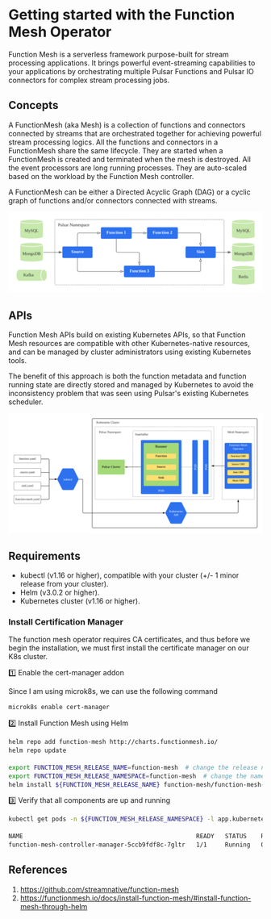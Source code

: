 # Getting started with the Function Mesh Operator

Function Mesh is a serverless framework purpose-built for stream processing applications. It brings powerful 
event-streaming capabilities to your applications by orchestrating multiple Pulsar Functions and Pulsar IO connectors 
for complex stream processing jobs.

## Concepts
A FunctionMesh (aka Mesh) is a collection of functions and connectors connected by streams that are orchestrated 
together for achieving powerful stream processing logics. All the functions and connectors in a FunctionMesh share the 
same lifecycle. They are started when a FunctionMesh is created and terminated when the mesh is destroyed. All the event
processors are long running processes. They are auto-scaled based on the workload by the Function Mesh controller.

A FunctionMesh can be either a Directed Acyclic Graph (DAG) or a cyclic graph of functions and/or connectors connected 
with streams.

![function-mesh-diagram.png](..%2Fimages%2Ffunction-mesh-diagram.png)

## APIs
Function Mesh APIs build on existing Kubernetes APIs, so that Function Mesh resources are compatible with other 
Kubernetes-native resources, and can be managed by cluster administrators using existing Kubernetes tools.

The benefit of this approach is both the function metadata and function running state are directly stored and managed by
Kubernetes to avoid the inconsistency problem that was seen using Pulsar's existing Kubernetes scheduler.

![function-mesh-internals.png](..%2Fimages%2Ffunction-mesh-internals.png)

Requirements
------------
- kubectl (v1.16 or higher), compatible with your cluster (+/- 1 minor release from your cluster).
- Helm (v3.0.2 or higher).
- Kubernetes cluster (v1.16 or higher).


### Install Certification Manager

The function mesh operator requires CA certificates, and thus before we begin the installation, we must first install
the certificate manager on our K8s cluster.

1️⃣ Enable the cert-manager addon 

Since I am using microk8s, we can use the following command

```bash
microk8s enable cert-manager
```


2️⃣ Install Function Mesh using Helm

```bash
helm repo add function-mesh http://charts.functionmesh.io/
helm repo update

export FUNCTION_MESH_RELEASE_NAME=function-mesh  # change the release name according to your scenario
export FUNCTION_MESH_RELEASE_NAMESPACE=function-mesh  # change the namespace to where you want to install Function Mesh
helm install ${FUNCTION_MESH_RELEASE_NAME} function-mesh/function-mesh-operator -n ${FUNCTION_MESH_RELEASE_NAMESPACE}
```


3️⃣ Verify that all components are up and running

```bash
kubectl get pods -n ${FUNCTION_MESH_RELEASE_NAMESPACE} -l app.kubernetes.io/instance=function-mesh

NAME                                                READY   STATUS    RESTARTS   AGE
function-mesh-controller-manager-5ccb9fdf8c-7gltr   1/1     Running   0          19s
```


References
---
1. https://github.com/streamnative/function-mesh
2. https://functionmesh.io/docs/install-function-mesh/#install-function-mesh-through-helm
